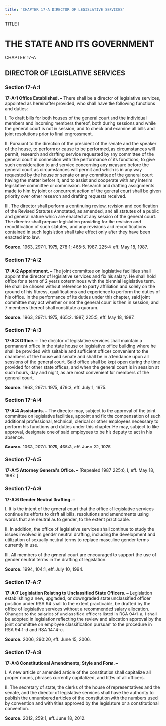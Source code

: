 ```yaml
---
title: 'CHAPTER 17-A DIRECTOR OF LEGISLATIVE SERVICES'
---
```


TITLE I
                                             
THE STATE AND ITS GOVERNMENT
============================

CHAPTER 17-A
                                             
DIRECTOR OF LEGISLATIVE SERVICES
--------------------------------

### Section 17-A:1

 **17-A:1 Office Established. –** There shall be a director of
legislative services, appointed as hereinafter provided, who shall have
the following functions and duties:
                                             
 I. To draft bills for both houses of the general court and the
individual members and incoming members thereof, both during sessions
and while the general court is not in session, and to check and examine
all bills and joint resolutions prior to final engrossment.
                                             
 II. Pursuant to the direction of the president of the senate and the
speaker of the house, to perform or cause to be performed, as
circumstances will permit, research and drafting service requested by
any committee of the general court in connection with the performance of
its functions; to give such consideration to and service concerning any
measure before the general court as circumstances will permit and which
is in any way requested by the house or senate or any committee of the
general court having the matter before it; and to assist and cooperate
with any interim legislative committee or commission. Research and
drafting assignments made to him by joint or concurrent action of the
general court shall be given priority over other research and drafting
requests received.
                                             
 III. The director shall perform a continuing review, revision and
codification of the Revised Statutes Annotated, as amended, and all
statutes of a public and general nature which are enacted at any session
of the general court. The director shall prepare legislation providing
for the revision and recodification of such statutes, and any revisions
and recodifications contained in such legislation shall take effect only
after they have been enacted into law.

**Source.** 1963, 297:1. 1975, 278:1; 465:5. 1987, 225:4, eff. May 18,
1987.

### Section 17-A:2

 **17-A:2 Appointment. –** The joint committee on legislative
facilities shall appoint the director of legislative services and fix
his salary. He shall hold office for a term of 2 years coterminous with
the biennial legislative term. He shall be chosen without reference to
party affiliation and solely on the ground of his fitness,
qualifications and experience to perform the duties of his office. In
the performance of its duties under this chapter, said joint committee
may act whether or not the general court is then in session; and 7
members thereof shall constitute a quorum.

**Source.** 1963, 297:1. 1975, 465:2. 1987, 225:5, eff. May 18, 1987.

### Section 17-A:3

 **17-A:3 Office. –** The director of legislative services shall
maintain a permanent office in the state house or legislative office
building where he shall be provided with suitable and sufficient offices
convenient to the chambers of the house and senate and shall be in
attendance upon all sessions of the general court. Said office shall be
kept open during the time provided for other state offices, and when the
general court is in session at such hours, day and night, as are most
convenient for members of the general court.

**Source.** 1963, 297:1. 1975, 479:3, eff. July 1, 1975.

### Section 17-A:4

 **17-A:4 Assistants. –** The director may, subject to the approval
of the joint committee on legislative facilities, appoint and fix the
compensation of such additional professional, technical, clerical or
other employees necessary to perform his functions and duties under this
chapter. He may, subject to like approval, designate one of said
employees to be his deputy to act in his absence.

**Source.** 1963, 297:1. 1975, 465:3, eff. June 22, 1975.

### Section 17-A:5

 **17-A:5 Attorney General's Office. –** 
                                             [Repealed 1987, 225:6, I,
eff. May 18, 1987.
                                             ]

### Section 17-A:6

 **17-A:6 Gender Neutral Drafting. –**
                                             
 I. It is the intent of the general court that the office of
legislative services continue its efforts to draft all bills,
resolutions and amendments using words that are neutral as to gender, to
the extent practicable.
                                             
 II. In addition, the office of legislative services shall continue
to study the issues involved in gender neutral drafting, including the
development and utilization of sexually neutral terms to replace
masculine gender terms currently in use.
                                             
 III. All members of the general court are encouraged to support the
use of gender neutral terms in the drafting of legislation.

**Source.** 1994, 104:1, eff. July 10, 1994.

### Section 17-A:7

 **17-A:7 Legislation Relating to Unclassified State Officers. –**
Legislation establishing a new, upgraded, or downgraded state
unclassified officer position under RSA 94 shall to the extent
practicable, be drafted by the office of legislative services without a
recommended salary allocation. Changes to the salaries of unclassified
officers listed in RSA 94:1-a, I shall be adopted in legislation
reflecting the review and allocation approval by the joint committee on
employee classification pursuant to the procedure in RSA 94:1-d and RSA
14:14-c.

**Source.** 2006, 290:20, eff. June 15, 2006.

### Section 17-A:8

 **17-A:8 Constitutional Amendments; Style and Form. –**
                                             
 I. A new article or amended article of the constitution shall
capitalize all proper nouns, phrases currently capitalized, and titles
of all officers.
                                             
 II. The secretary of state, the clerks of the house of
representatives and the senate, and the director of legislative services
shall have the authority to publish the unnumbered articles of the
constitution with the numbers used by convention and with titles
approved by the legislature or a constitutional convention.

**Source.** 2012, 259:1, eff. June 18, 2012.
